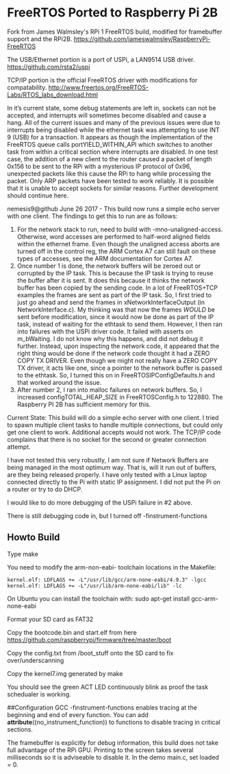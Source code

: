 # FreeRTOS Ported to Raspberry Pi 2B

Fork from James Walmsley's RPi 1 FreeRTOS build, modified for framebuffer support and the RPi2B.
https://github.com/jameswalmsley/RaspberryPi-FreeRTOS

The USB/Ethernet portion is a port of USPi, a LAN9514 USB driver.
https://github.com/rsta2/uspi

TCP/IP portion is the official FreeRTOS driver with modifications for compatability.
http://www.freertos.org/FreeRTOS-Labs/RTOS_labs_download.html

In it’s current state, some debug statements are left in, sockets can not be accepted, and interrupts will sometimes become disabled and cause a hang. All of the current issues and many of the previous issues were due to interrupts being disabled while the ethernet task was attempting to use INT 9 (USB) for a transaction. It appears as though the implementation of the FreeRTOS queue calls portYIELD_WITHIN_API which switches to another task from within a critical section where interrupts are disabled. In one test case, the addition of a new client to the router caused a packet of length 0x156 to be sent to the RPi with a mysterious IP protocol of 0x96, unexpected packets like this cause the RPi to hang while processing the packet. Only ARP packets have been tested to work reliably. It is possible that it is unable to accept sockets for similar reasons. Further development should continue here.

nemesis9@github June 26 2017 - This build now runs a simple echo server with one client.  The findings to get this to run are as follows:  
1.  For the network stack to run, need to build with -mno-unaligned-access. Otherwise, word accesses are performed to half-word aligned fields within the ethernet frame.  Even though the unaligned access aborts are turned off in the control reg, the ARM Cortex A7 can still fault on these types of accesses, see the ARM documentation for Cortex A7. 
2. Once number 1 is done, the network buffers will be zeroed out or corrupted by the IP task. This is because the IP task is trying to reuse the buffer after it is sent.  It does this because it thinks the network buffer has been copied by the sending code.  In a lot of FreeRTOS+TCP examples the frames are sent as part of the IP task. So, I first tried to just go ahead and send the frames in xNetworkInterfaceOutput (in NetworkInterface.c).  My thinking was that now the frames *WOULD* be sent before modification, since it would now be done as part of the IP task, instead of waiting for the ethtask to send them.  However, I then ran into failures with the USPi driver code. It failed with asserts on m_bWaiting. I do not know why this happens, and did not debug it further.  Instead, upon inspecting the network code, it appeared that the right thing would be done if the network code thought it had a ZERO COPY TX DRIVER.  Even though we might not really have a ZERO COPY TX driver, it acts like one, since a pointer to the network buffer is passed to the ethtask.  So, I turned this on in FreeRTOSIPConfigDefaults.h and that worked around the issue.
3. After number 2, I ran into malloc failures on network buffers.  So, I increased configTOTAL_HEAP_SIZE in FreeRTOSConfig.h to 122880.  The Raspberry PI 2B has sufficient memory for this.

Current State:  This build will do a simple echo server with one client.  I tried to spawn multiple client tasks to handle multiple connections, but could only get one client to work. Additional accepts would not work.  The TCP/IP code complains that there is no socket for the second or greater connection attempt.

I have not tested this very robustly, I am not sure if Network Buffers are being managed in the most optimum way. That is, will it run out of buffers,  are they being released properly.  I have only tested with a Linux laptop connected directly to the Pi with static IP assignment.  I did not put the Pi on a router or try to do DHCP. 

I would like to do more debugging of the USPi failure in #2 above.      

There is still debugging code in, but I turned off -finstrument-functions

## Howto Build

Type make

You need to modify the arm-non-eabi- toolchain locations in the Makefile:

    kernel.elf: LDFLAGS += -L"/usr/lib/gcc/arm-none-eabi/4.9.3" -lgcc
    kernel.elf: LDFLAGS += -L"/usr/lib/arm-none-eabi/lib" -lc

On Ubuntu you can install the toolchain with: sudo apt-get install gcc-arm-none-eabi

Format your SD card as FAT32

Copy the bootcode.bin and start.elf from here https://github.com/raspberrypi/firmware/tree/master/boot

Copy the config.txt from /boot_stuff onto the SD card to fix over/underscanning

Copy the kernel7.img generated by make

You should see the green ACT LED continuously blink as proof the task schedualer is working.

##Configuration
GCC -finstrument-functions enables tracing at the beginning and end of every function. You can add __attribute__((no_instrument_function)) to functions to disable tracing in critical sections.

The framebuffer is explicitly for debug information, this build does not take full advantage of the RPi GPU. Printing to the screen takes several milliseconds so it is adviseable to disable it. In the demo main.c, set loaded = 0.
